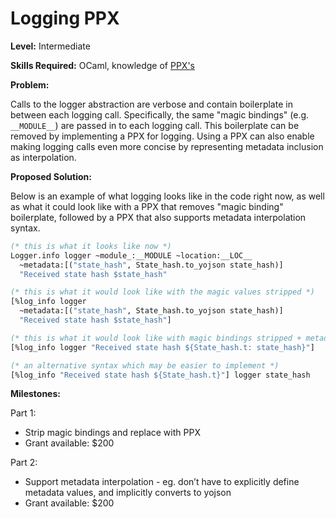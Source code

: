 # Logging PPX

**Level:** Intermediate

**Skills Required:** OCaml, knowledge of [PPX's](https://ocamlverse.github.io/content/ppx.html)

**Problem:**

Calls to the logger abstraction are verbose and contain boilerplate in between each logging call. Specifically, the same "magic bindings" (e.g. `__MODULE__`) are passed in to each logging call. This boilerplate can be removed by implementing a PPX for logging. Using a PPX can also enable making logging calls even more concise by representing metadata inclusion as interpolation.

**Proposed Solution:**

Below is an example of what logging looks like in the code right now, as well as what it could look like with a PPX that removes "magic binding" boilerplate, followed by a PPX that also supports metadata interpolation syntax.

```ocaml
(* this is what it looks like now *)
Logger.info logger ~module_:__MODULE ~location:__LOC__
  ~metadata:[("state_hash", State_hash.to_yojson state_hash)]
  "Received state hash $state_hash"

(* this is what it would look like with the magic values stripped *)
[%log_info logger
  ~metadata:[("state_hash", State_hash.to_yojson state_hash)]
  "Received state hash $state_hash"]

(* this is what it would look like with magic bindings stripped + metadata interpolation *)
[%log_info logger "Received state hash ${State_hash.t: state_hash}"]

(* an alternative syntax which may be easier to implement *)
[%log_info "Received state hash ${State_hash.t}"] logger state_hash
```

**Milestones:**

Part 1:
* Strip magic bindings and replace with PPX
* Grant available: $200 

Part 2:
* Support metadata interpolation - eg. don’t have to explicitly define metadata values, and implicitly converts to yojson
* Grant available: $200
